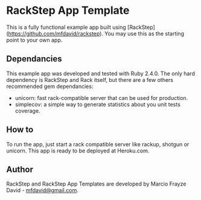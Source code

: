 # RackStep App Template

This is a fully functional example app built using [RackStep] (https://github.com/mfdavid/rackstep). You may use this
as the starting point to your own app.


## Dependancies

This example app was developed and tested with Ruby 2.4.0. The only hard
dependency is RackStep and Rack itself, but there are a few others recommended gem
dependancies:
- unicorn: fast rack-compatible server that can be used for production.
- simplecov: a simple way to generate statistics about you unit tests coverage.


## How to

To run the app, just start a rack compatible server like rackup, shotgun or
unicorn. This app is ready to be deployed at Heroku.com.


## Author

RackStep and RackStep App Templates are developed by Marcio Frayze David -
mfdavid@gmail.com.
